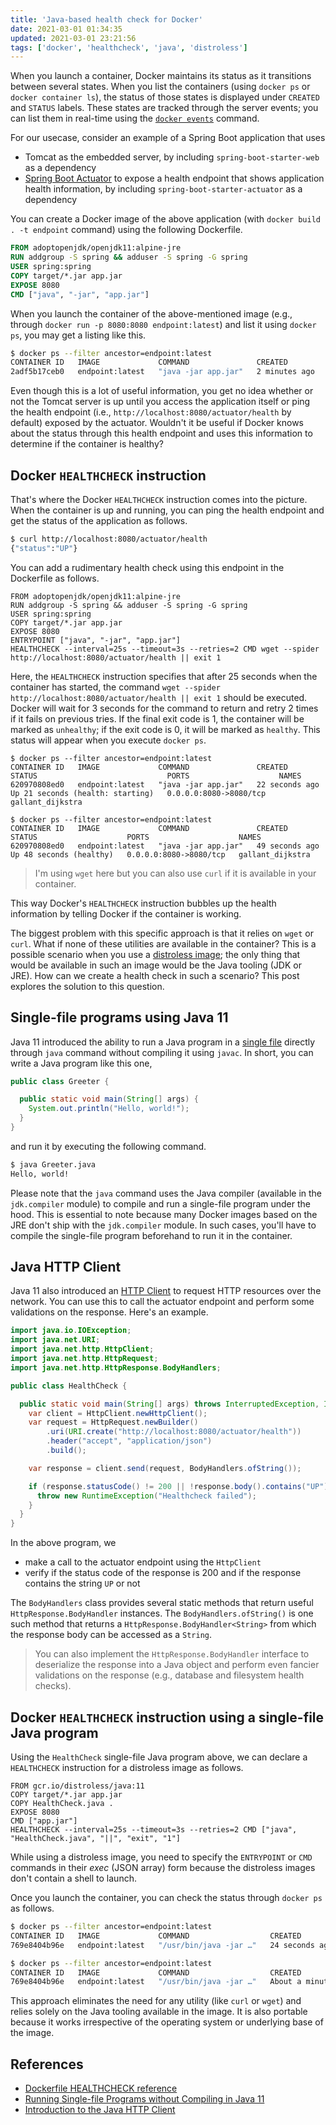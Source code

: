 ```yaml
---
title: 'Java-based health check for Docker'
date: 2021-03-01 01:34:35
updated: 2021-03-01 23:21:56
tags: ['docker', 'healthcheck', 'java', 'distroless']
---
```


When you launch a container, Docker maintains its status as it transitions between several states. When you list the containers (using `docker ps` or `docker container ls`), the status of those states is displayed under `CREATED` and `STATUS` labels. These states are tracked through the server events; you can list them in real-time using the [`docker events`](https://docs.docker.com/engine/reference/commandline/events/) command.

For our usecase, consider an example of a Spring Boot application that uses
- Tomcat as the embedded server, by including `spring-boot-starter-web` as a dependency
- [Spring Boot Actuator](https://docs.spring.io/spring-boot/docs/current/reference/html/production-ready-features.html#production-ready) to expose a health endpoint that shows application health information, by including `spring-boot-starter-actuator` as a dependency

You can create a Docker image of the above application (with `docker build . -t endpoint` command) using the following Dockerfile.

```dockerfile
FROM adoptopenjdk/openjdk11:alpine-jre
RUN addgroup -S spring && adduser -S spring -G spring
USER spring:spring
COPY target/*.jar app.jar
EXPOSE 8080
CMD ["java", "-jar", "app.jar"]
```

When you launch the container of the above-mentioned image (e.g., through `docker run -p 8080:8080 endpoint:latest`) and list it using `docker ps`, you may get a listing like this.

```sh
$ docker ps --filter ancestor=endpoint:latest
CONTAINER ID   IMAGE             COMMAND               CREATED         STATUS         PORTS                    NAMES
2adf5b17ceb0   endpoint:latest   "java -jar app.jar"   2 minutes ago   Up 2 minutes   0.0.0.0:8080->8080/tcp   elastic_cray
```

Even though this is a lot of useful information, you get no idea whether or not the Tomcat server is up until you access the application itself or ping the health endpoint (i.e., `http://localhost:8080/actuator/health` by default) exposed by the actuator. Wouldn't it be useful if Docker knows about the status through this health endpoint and uses this information to determine if the container is healthy? 

## Docker `HEALTHCHECK` instruction

That's where the Docker `HEALTHCHECK` instruction comes into the picture. When the container is up and running, you can ping the health endpoint and get the status of the application as follows.

```sh
$ curl http://localhost:8080/actuator/health
{"status":"UP"}
```

You can add a rudimentary health check using this endpoint in the Dockerfile as follows.

```dockerfile{7}
FROM adoptopenjdk/openjdk11:alpine-jre
RUN addgroup -S spring && adduser -S spring -G spring
USER spring:spring
COPY target/*.jar app.jar
EXPOSE 8080
ENTRYPOINT ["java", "-jar", "app.jar"]
HEALTHCHECK --interval=25s --timeout=3s --retries=2 CMD wget --spider http://localhost:8080/actuator/health || exit 1
```

Here, the `HEALTHCHECK` instruction specifies that after 25 seconds when the container has started, the command `wget --spider http://localhost:8080/actuator/health || exit 1` should be executed. Docker will wait for 3 seconds for the command to return and retry 2 times if it fails on previous tries. If the final exit code is 1, the container will be marked as `unhealthy`; if the exit code is 0, it will be marked as `healthy`. This status will appear when you execute `docker ps`.

```sh{7}
$ docker ps --filter ancestor=endpoint:latest
CONTAINER ID   IMAGE             COMMAND               CREATED          STATUS                             PORTS                    NAMES
620970808ed0   endpoint:latest   "java -jar app.jar"   22 seconds ago   Up 21 seconds (health: starting)   0.0.0.0:8080->8080/tcp   gallant_dijkstra

$ docker ps --filter ancestor=endpoint:latest
CONTAINER ID   IMAGE             COMMAND               CREATED          STATUS                    PORTS                    NAMES
620970808ed0   endpoint:latest   "java -jar app.jar"   49 seconds ago   Up 48 seconds (healthy)   0.0.0.0:8080->8080/tcp   gallant_dijkstra
```

> I'm using `wget` here but you can also use `curl` if it is available in your container.

This way Docker's `HEALTHCHECK` instruction bubbles up the health information by telling Docker if the container is working.

The biggest problem with this specific approach is that it relies on `wget` or `curl`. What if none of these utilities are available in the container? This is a possible scenario when you use a [distroless image](https://github.com/GoogleContainerTools/distroless); the only thing that would be available in such an image would be the Java tooling (JDK or JRE). How can we create a health check in such a scenario? This post explores the solution to this question.

## Single-file programs using Java 11

Java 11 introduced the ability to run a Java program in a [single file](https://www.infoq.com/articles/single-file-execution-java11/) directly through `java` command without compiling it using `javac`. In short, you can write a Java program like this one,

```java
public class Greeter {

  public static void main(String[] args) {
    System.out.println("Hello, world!");
  }
}
```

and run it by executing the following command.

```sh
$ java Greeter.java
Hello, world!
```

Please note that the `java` command uses the Java compiler (available in the `jdk.compiler` module) to compile and run a single-file program under the hood. This is essential to note because many Docker images based on the JRE don't ship with the `jdk.compiler` module. In such cases, you'll have to compile the single-file program beforehand to run it in the container.

## Java HTTP Client

Java 11 also introduced an [HTTP Client](https://openjdk.java.net/groups/net/httpclient/intro.html) to request HTTP resources over the network. You can use this to call the actuator endpoint and perform some validations on the response. Here's an example.

```java
import java.io.IOException;
import java.net.URI;
import java.net.http.HttpClient;
import java.net.http.HttpRequest;
import java.net.http.HttpResponse.BodyHandlers;

public class HealthCheck {

  public static void main(String[] args) throws InterruptedException, IOException {
    var client = HttpClient.newHttpClient();
    var request = HttpRequest.newBuilder()
        .uri(URI.create("http://localhost:8080/actuator/health"))
        .header("accept", "application/json")
        .build();

    var response = client.send(request, BodyHandlers.ofString());

    if (response.statusCode() != 200 || !response.body().contains("UP")) {
      throw new RuntimeException("Healthcheck failed");
    }
  }
}
```

In the above program, we
- make a call to the actuator endpoint using the `HttpClient`
- verify if the status code of the response is 200 and if the response contains the string `UP` or not

The `BodyHandlers` class provides several static methods that return useful `HttpResponse.BodyHandler` instances. The `BodyHandlers.ofString()` is one such method that returns a `HttpResponse.BodyHandler<String>` from which the response body can be accessed as a `String`.

> You can also implement the `HttpResponse.BodyHandler` interface to deserialize the response into a Java object and perform even fancier validations on the response (e.g., database and filesystem health checks).

## Docker `HEALTHCHECK` instruction using a single-file Java program

Using the `HealthCheck` single-file Java program above, we can declare a `HEALTHCHECK` instruction for a distroless image as follows.

```dockerfile{3, 6}
FROM gcr.io/distroless/java:11
COPY target/*.jar app.jar
COPY HealthCheck.java .
EXPOSE 8080
CMD ["app.jar"]
HEALTHCHECK --interval=25s --timeout=3s --retries=2 CMD ["java", "HealthCheck.java", "||", "exit", "1"]
```

While using a distroless image, you need to specify the `ENTRYPOINT` or `CMD` commands in their *exec* (JSON array) form because the distroless images don't contain a shell to launch. 

Once you launch the container, you can check the status through `docker ps` as follows.

```sh
$ docker ps --filter ancestor=endpoint:latest
CONTAINER ID   IMAGE             COMMAND                  CREATED          STATUS                             PORTS                    NAMES
769e8404b96e   endpoint:latest   "/usr/bin/java -jar …"   24 seconds ago   Up 24 seconds (health: starting)   0.0.0.0:8080->8080/tcp   serene_cerf

$ docker ps --filter ancestor=endpoint:latest
CONTAINER ID   IMAGE             COMMAND                  CREATED              STATUS                        PORTS                    NAMES
769e8404b96e   endpoint:latest   "/usr/bin/java -jar …"   About a minute ago   Up About a minute (healthy)   0.0.0.0:8080->8080/tcp   serene_cerf
```

This approach eliminates the need for any utility (like `curl` or `wget`) and relies solely on the Java tooling available in the image. It is also portable because it works irrespective of the operating system or underlying base of the image.

## References

- [Dockerfile HEALTHCHECK reference](https://docs.docker.com/engine/reference/builder/#healthcheck)
- [Running Single-file Programs without Compiling in Java 11](https://www.infoq.com/articles/single-file-execution-java11/)
- [Introduction to the Java HTTP Client](https://openjdk.java.net/groups/net/httpclient/intro.html)
